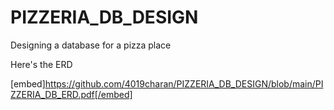 # PIZZERIA_DB_DESIGN
Designing a database for a pizza place

Here's the ERD

[embed]https://github.com/4019charan/PIZZERIA_DB_DESIGN/blob/main/PIZZERIA_DB_ERD.pdf[/embed]

